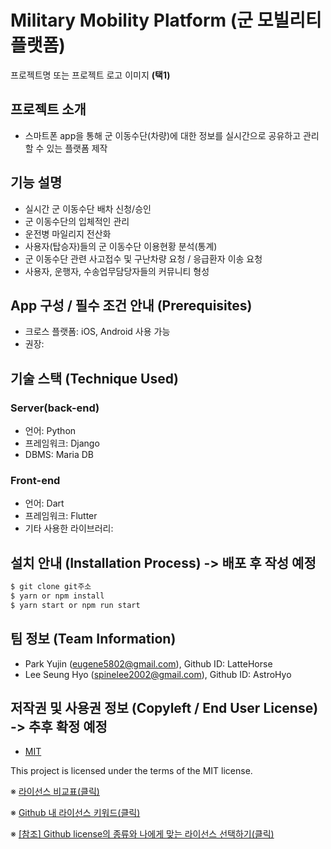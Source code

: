 # Military Mobility Platform (군 모빌리티 플랫폼)
프로젝트명 또는 프로젝트 로고 이미지 **(택1)**

## 프로젝트 소개
- 스마트폰 app을 통해 군 이동수단(차량)에 대한 정보를 실시간으로 공유하고 관리할 수 있는 플랫폼 제작


## 기능 설명
 - 실시간 군 이동수단 배차 신청/승인
 - 군 이동수단의 입체적인 관리
 - 운전병 마일리지 전산화
 - 사용자(탑승자)들의 군 이동수단 이용현황 분석(통계)
 - 군 이동수단 관련 사고접수 및 구난차량 요청 / 응급환자 이송 요청
 - 사용자, 운행자, 수송업무담당자들의 커뮤니티 형성

## App 구성 / 필수 조건 안내 (Prerequisites)
* 크로스 플랫폼: iOS, Android 사용 가능
* 권장: 

## 기술 스택 (Technique Used) 
### Server(back-end)
 - 언어: Python 
 - 프레임워크: Django
 - DBMS: Maria DB
 
### Front-end
 - 언어: Dart
 - 프레임워크: Flutter
 - 기타 사용한 라이브러리: 

## 설치 안내 (Installation Process) -> 배포 후 작성 예정
```bash
$ git clone git주소
$ yarn or npm install
$ yarn start or npm run start
```
 
## 팀 정보 (Team Information)
- Park Yujin (eugene5802@gmail.com), Github ID: LatteHorse
- Lee Seung Hyo (spinelee2002@gmail.com), Github ID: AstroHyo

## 저작권 및 사용권 정보 (Copyleft / End User License) -> 추후 확정 예정
 * [MIT](https://github.com/osam2020-WEB/Sample-ProjectName-TeamName/blob/master/license.md)

This project is licensed under the terms of the MIT license.

※ [라이선스 비교표(클릭)](https://olis.or.kr/license/compareGuide.do)

※ [Github 내 라이선스 키워드(클릭)](https://docs.github.com/en/github/creating-cloning-and-archiving-repositories/creating-a-repository-on-github/licensing-a-repository)

※ [\[참조\] Github license의 종류와 나에게 맞는 라이선스 선택하기(클릭)](https://flyingsquirrel.medium.com/github-license%EC%9D%98-%EC%A2%85%EB%A5%98%EC%99%80-%EB%82%98%EC%97%90%EA%B2%8C-%EB%A7%9E%EB%8A%94-%EB%9D%BC%EC%9D%B4%EC%84%A0%EC%8A%A4-%EC%84%A0%ED%83%9D%ED%95%98%EA%B8%B0-ae29925e8ff4)
